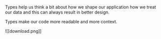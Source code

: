 
Types help us think a bit about how we shape our application how we treat our data and this can always result in better design.

Types make our code more readable and more context.  

![[download.png]]



